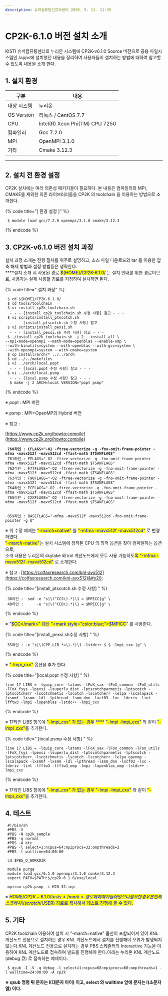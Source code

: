 ```yaml
---
description: 슈퍼컴퓨팅인프라센터 2020. 9. 11. 11:39
---
```


# CP2K-6.1.0 버전 설치 소개

KISTI 슈퍼컴퓨팅센터의 누리온 시스템에 CP2K-v6.1.0 Source 버전으로 공용 파일시스템인 /apps에 설치했던 내용을 정리하여 사용자들이 설치하는 방법에 대하여 참고할 수 있도록 내용을 소개 한다.

&#x20;

## **1. 설치 환경**

|  **구분**     | **내용**                          |
| ----------- | ------------------------------- |
|  대상 시스템     |  누리온                            |
| OS Version  |  리눅스 / CentOS 7.7               |
|  CPU        |  Intel(R) Xeon Phi(TM) CPU 7250 |
|  컴파일러       |  Gcc 7.2.0                      |
|  MPI        |  OpenMPI 3.1.0                  |
|  기타         |  Cmake 3.12.3                   |

****

## **2. 설치 전 환경 설정**&#x20;

&#x20;CP2K 설치에는 여러 의존성 패키지들이 필요하다. 본 내용은 컴파일러와 MPI, CMAKE를 제외한 의존 라이브러리들을 CP2K 의 toolchain 을 이용하는 방법으로 소개한다.

{% code title="[ 환경 설정 ]" %}
```
 $ module load gcc/7.2.0 openmpi/3.1.0 cmake/3.12.3
```
{% endcode %}

## **3. CP2K-v6.1.0 버전 설치 과정**

&#x20;설치 과정 소개는 진행 절차를 위주로 설명하고, 소스 파일 다운로드와 tar 를 이용한 압축 해제 방법과 설정 방법등은 생략한다. \
****설치 소개 시 사용된 경로 <mark style="color:blue;">${HOME}/CP2K-6.1.0/</mark> 는 설치 안내를 위한 경로이므로, 사용자는 실제 사용할 경로를 지정하여 설치하면 된다. &#x20;

{% code title=" 설치 과정" %}
```
 $ cd ${HOME}/CP2K-6.1.0/
 $ cd tools/toolchain
 $ vi install_cp2k_toolchain.sh
  - - - [install_cp2k_toolchain.sh 수정 사항] 참고 - - -
 $ vi scripts/install_ptscotch.sh 
  - - - [install_ptscotch.sh 수정 사항] 참고 - - -
 $ vi scripts/install_pexsi.sh
  - - - [install_pexsi.sh 수정 사항] 참고 - - -
 $ ./install_cp2k_toolchain.sh -j 2 --install-all \
--mpi-mode=openmpi --math-mode=openblas --enable-omp \
--with-binutils=system --with-openblas --with-gcc=system \
--with-openmpi=system --with-cmake=system
 $ cp install/arch/* ../../arch
 $ cd ../../makefiles
 $ vi ../arch/local.popt
  - - - [local.popt 수정 사항] 참고 - - -
 $ vi ../arch/local.psmp
  - - - [local.psmp 수정 사항] 참고 - - -
  $ make -j 2 ARCH=local VERSION="popt psmp"
```
{% endcode %}

※ popt : MPI 버전

※ psmp : MPI+OpenMP의 Hybrid 버전

※ 참고 :&#x20;

[https://www.cp2k.org/howto:compile](https://www.cp2k.org/howto:compile)

&#x20;

<pre data-title="[install_cp2k_toolchain.sh 수정 사항] "><code><strong> 760라인 : CFLAGS="-O2 -ftree-vectorize -g -fno-omit-frame-pointer -mfma -mavx512f -mavx512cd -ffast-math $TSANFLAGS"
</strong> 761라인 : FFLAGS="-O2 -ftree-vectorize -g -fno-omit-frame-pointer -mfma -mavx512f -mavx512cd -ffast-math $TSANFLAGS"
 762라인 : F77FLAGS="-O2 -ftree-vectorize -g -fno-omit-frame-pointer -mfma -mavx512f -mavx512cd -ffast-math $TSANFLAGS"
 763라인 : F90FLAGS="-O2 -ftree-vectorize -g -fno-omit-frame-pointer -mfma -mavx512f -mavx512cd -ffast-math $TSANFLAGS"
 764라인 : FCFLAGS="-O2 -ftree-vectorize -g -fno-omit-frame-pointer -mfma -mavx512f -mavx512cd -ffast-math $TSANFLAGS"
 765라인 : CXXFLAGS="-O2 -ftree-vectorize -g -fno-omit-frame-pointer -mfma -mavx512f -mavx512cd -ffast-math $TSANFLAGS"
 

 859라인 : BASEFLAGS="-mfma -mavx512f -mavx512cd -fno-omit-frame-pointer -g $"</code></pre>

※ 위 수정 예제는  <mark style="color:blue;">"-march=native"</mark> 를 <mark style="color:blue;">"-mfma -mavx512f -mavx512cd"</mark> 로 변경 하였다.\
<mark style="color:blue;">"-march=native"</mark>는 설치 시스템에 장착된 CPU 의 최적 옵션을 찾아 컴파일하는 옵션으로,\
소개 내용은 누리온의 skylake 와 knl 계산노드에서 모두 사용 가능하도<mark style="color:blue;">록 "-mfma -mavx512f -mavx512cd"</mark> 로 소개한다.

※ 참고 : [https://colfaxresearch.com/knl-avx512](https://colfaxresearch.com/knl-avx512)&#x20;



{% code title="[install_ptscotch.sh 수정 사항] " %}
```
 38라인 :  sed -e "s|\(^CCS\).*|\1 = $MPICC|g" \
 40라인 :      -e "s|\(^CCD\).*|\1 = $MPICC|g" \
```
{% endcode %}

※ "<mark style="color:blue;">$CC</mark>" 대신 "<mark style="color:blue;">$MPICC</mark>" 를 사용한다.



{% code title="[install_pexsi.sh수정 사항] " %}
```
 55라인 : -e "s|\(CPP_LIB *=\).*|\1 -lstdc++ $ $ -lmpi_cxx |g" \
```
{% endcode %}

※ <mark style="color:blue;">"-lmpi\_cxx"</mark> 옵션을 추가 한다.

&#x20;

{% code title="[local.popt 수정 사항] " %}
```
line 17 LIBS = -lquip_core -latoms -lFoX_sax -lFoX_common -lFoX_utils -lFoX_fsys -lpexsi -lsuperlu_dist -lptscotchparmetis -lptscotch -lptscotcherr -lscotchmetis -lscotch -lscotcherr -lelpa -lscalapack -lxsmmf -lxsmm -ldl -lpthread -lsmm_dnn -lxcf03 -lxc -lderiv -lint -lfftw3 -lmpi -lopenblas -lstdc++ -lmpi_cxx
```
{% endcode %}

&#x20;※ 17라인 LIBS 항목에 <mark style="color:blue;">"-lmpi\_cxx" 가 없는 경우</mark> <mark style="color:blue;"></mark><mark style="color:blue;">****</mark> <mark style="color:blue;"></mark><mark style="color:blue;">"-lmpi -lmpi\_cxx"</mark> 와 같이 <mark style="color:blue;">"-lmpi\_cxx"</mark>를 추가한다.



{% code title=" [local.psmp 수정 사항] " %}
```
line 17 LIBS = -lquip_core -latoms -lFoX_sax -lFoX_common -lFoX_utils -lFoX_fsys -lpexsi -lsuperlu_dist -lptscotchparmetis -lptscotch -lptscotcherr -lscotchmetis -lscotch -lscotcherr -lelpa_openmp -lscalapack -lxsmmf -lxsmm -ldl -lpthread -lsmm_dnn -lxcf03 -lxc -lderiv -lint -lfftw3 -lfftw3_omp -lmpi -lopenblas_omp -lstdc++ -lmpi_cxx
```
{% endcode %}

&#x20;※ 17라인 LIBS 항목에 <mark style="color:blue;">"-lmpi\_cxx" 가 없는 경우 "-lmpi -lmpi\_cxx"</mark> 와 같이 <mark style="color:blue;">"-lmpi\_cxx"</mark>를 추가한다.



## **4. 테스트**

```
 #!/bin/sh
 #PBS -V
 #PBS -N cp2k_sample
 #PBS -q normal
 #PBS -A etc
 #PBS -l select=1:ncpus=64:mpiprocs=32:ompthreads=2
 #PBS -l walltime=04:00:00
 
 cd $PBS_O_WORKDIR
 
 module purge
 module load gcc/6.1.0 openmpi/3.1.0 cmake/3.12.3
 export PATH=$PATH:$/cp2k-6.1.0/exe/local
 
 mpirun cp2k.psmp -i H2O-32.inp
```

※ <mark style="color:blue;">${HOME}/CP2K-6.1.0/tests</mark> 경로에 예제가 들어 있으니 필요한 경우 본인의 스크레치(/scratch/$USER) 경로로 복사해서 테스트 진행해 볼 수 있다.



## **5. 기타**

CP2K toolchain 이용하여 설치 시 "-march=native" 옵션이 포함되어져 있어 KNL 계산노드 전용으로 설치하는 경우 KNL 계산노드에서 설치를 진행해야 오류가 발생되지 않는다.KNL 계산노드 전용으로 설치하는 경우 PBS 스케줄러의 Interactive 기능을 이용하여 KNL 계산노드로 접속하여 빌드를 진행해야 한다.아래는 누리온 KNL 계산노드(debug 큐) 로 접속하는 예제이다.&#x20;

```
 $ qsub -I -V -q debug -l select=1:ncpus=68:mpiprocs=68:ompthreads=1 -l walltime=24:00:00 -A cp2k
```

**※ qsub 명령 뒤 문자는 I(대문자 아이)  이고, select 와 walltime 앞에 문자는 l(소문자 엘) 이다.**

